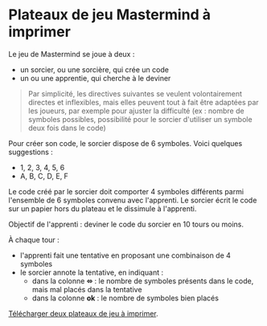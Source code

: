 # Plateaux de jeu Mastermind à imprimer

Le jeu de Mastermind se joue à deux :

- un sorcier, ou une sorcière, qui crée un code
- un ou une apprentie, qui cherche à le deviner

> Par simplicité, les directives suivantes se veulent volontairement directes et inflexibles, mais elles peuvent tout à fait être adaptées par les joueurs, par exemple pour ajuster la difficulté (ex : nombre de symboles possibles, possibilité pour le sorcier d'utiliser un symbole deux fois dans le code)

Pour créer son code, le sorcier dispose de 6 symboles. Voici quelques suggestions :

- 1, 2, 3, 4, 5, 6
- A, B, C, D, E, F

Le code créé par le sorcier doit comporter 4 symboles différents parmi l'ensemble de 6 symboles convenu avec l'apprenti. Le sorcier écrit le code sur un papier hors du plateau et le dissimule à l'apprenti.

Objectif de l'apprenti : deviner le code du sorcier en 10 tours ou moins.

À chaque tour :

- l'apprenti fait une tentative en proposant une combinaison de 4 symboles
- le sorcier annote la tentative, en indiquant :
  - dans la colonne **⬄** : le nombre de symboles présents dans le code, mais mal placés dans la tentative
  - dans la colonne **ok** : le nombre de symboles bien placés

[Télécharger deux plateaux de jeu à imprimer](https://github.com/ColinMaudry/mastermind-html-pdf/raw/master/mastermind.pdf).
